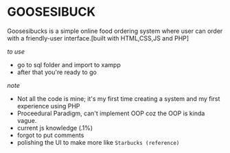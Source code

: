 # GOOSESIBUCK
Goosesibucks is a simple online food ordering system where user can order with a friendly-user interface.[built with HTML,CSS,JS and PHP]

*to use* 
  - go to sql folder and import to xampp
  - after that you're ready to go

*note*
  - Not all the code is mine; it's my first time creating a system and my first experience using PHP
  - Proceedural Paradigm, can't implement OOP coz the OOP is kinda vague.
  - current js knowledge (.1%)
  - forgot to put comments
  - polishing the UI to make more like `Starbucks (reference)`



